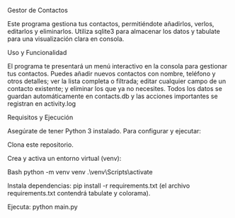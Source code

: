 Gestor de Contactos 


Este programa gestiona tus contactos, permitiéndote añadirlos, verlos, editarlos y eliminarlos. Utiliza sqlite3 para almacenar los datos y tabulate para una visualización clara en consola.

Uso y Funcionalidad


El programa te presentará un menú interactivo en la consola para gestionar tus contactos. Puedes añadir nuevos contactos con nombre, teléfono y otros detalles; ver la lista completa o filtrada; editar cualquier campo de un contacto existente; y eliminar los que ya no necesites. Todos los datos se guardan automáticamente en contacts.db y las acciones importantes se registran en activity.log

Requisitos y Ejecución


Asegúrate de tener Python 3 instalado. Para configurar y ejecutar:

Clona este repositorio.

Crea y activa un entorno virtual (venv):


Bash
python -m venv venv
.\venv\Scripts\activate

Instala dependencias: pip install -r requirements.txt (el archivo requirements.txt contendrá tabulate y colorama).

Ejecuta: python main.py

